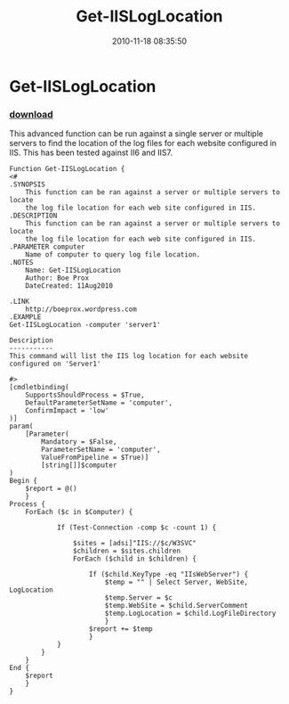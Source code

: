 ﻿---
pid:            2373
parent:         0
children:       
poster:         Boe Prox
title:          Get-IISLogLocation
date:           2010-11-18 08:35:50
description:    This advanced function can be run against a single server or multiple servers to find the location of the log files for each website configured in IIS. This has been tested against II6 and IIS7.


format:         posh
---

# Get-IISLogLocation

### [download](2373.ps1)  

This advanced function can be run against a single server or multiple servers to find the location of the log files for each website configured in IIS. This has been tested against II6 and IIS7.



```posh
Function Get-IISLogLocation {
<#  
.SYNOPSIS  
    This function can be ran against a server or multiple servers to locate
    the log file location for each web site configured in IIS.
.DESCRIPTION
    This function can be ran against a server or multiple servers to locate
    the log file location for each web site configured in IIS.    
.PARAMETER computer
    Name of computer to query log file location.
.NOTES  
    Name: Get-IISLogLocation
    Author: Boe Prox
    DateCreated: 11Aug2010 
         
.LINK  
    http://boeprox.wordpress.com
.EXAMPLE  
Get-IISLogLocation -computer 'server1'

Description
-----------
This command will list the IIS log location for each website configured on 'Server1'
          
#> 
[cmdletbinding(
    SupportsShouldProcess = $True,
	DefaultParameterSetName = 'computer',
	ConfirmImpact = 'low'
)]
param(
    [Parameter(
        Mandatory = $False,
        ParameterSetName = 'computer',
        ValueFromPipeline = $True)]
        [string[]]$computer      
)
Begin {
    $report = @()
    }
Process {
    ForEach ($c in $Computer) {

            If (Test-Connection -comp $c -count 1) {
                
                $sites = [adsi]"IIS://$c/W3SVC"
                $children = $sites.children
                ForEach ($child in $children) {
                    
                    If ($child.KeyType -eq "IIsWebServer") {
                        $temp = "" | Select Server, WebSite, LogLocation
                        $temp.Server = $c
                        $temp.WebSite = $child.ServerComment
                        $temp.LogLocation = $child.LogFileDirectory                           
                        }                                     
                    $report += $temp                        
                    }
            }                
        } 
    }
End {
    $report
    }
}
```
